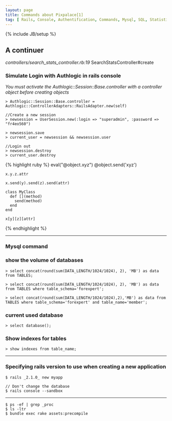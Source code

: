 ```yaml
---
layout: page
title: Commands about Pixpalace[1]
tag: [ Rails, Console, Authentification, Commands, Mysql, SQL, Statistic ]
---
```

{% include JB/setup %}

## A continuer
*controllers/search_stats_controller.rb:19* SearchStatsController#create




### Simulate Login with Authlogic in rails console
*You must activate the Authlogic::Session::Base.controller with a controller object before creating objects*  

	> Authlogic::Session::Base.controller = Authlogic::ControllerAdapters::RailsAdapter.new(self)
	
	//Create a new session
	> newsession = UserSession.new(:login => "superadmin", :password => "fr4eo560")
	
	> newsession.save
	> current_user = newsession && newsession.user
	
	//Login out
	> newsession.destroy
	> current_user.destroy
	
	
{% highlight ruby %}
	eval("@object.xyz")
	@object.send('xyz')
	
	x.y.z.attr
	
	x.send(y).send(z).send(attr)
	
	class MyClass
	  def [](method)
	    send(method)
	  end
	end
	
	x[y][z][attr]
{% endhighlight %}
	
	
	
	
---
### Mysql command

### show the volume of databases
	> select concat(round(sum(DATA_LENGTH/1024/1024), 2), 'MB') as data from TABLES;
	
	> select concat(round(sum(DATA_LENGTH/1024/1024), 2), 'MB') as data from TABLES where table_schema='forexpert';
	
	> select concat(round(sum(DATA_LENGTH/1024/1024),2),'MB') as data from TABLES where table_schema='forexpert' and table_name='member';


### current used database
	> select database();
	
### Show indexes for tables
	> show indexes from table_name;

---
### Specifying rails version to use when creating a new application

	$ rails _2.1.0_ new myapp 
	
	// Don't change the database
	$ rails console --sandbox
---

	$ ps -ef | grep _proc
	$ ls -ltr
	$ bundle exec rake assets:precompile
